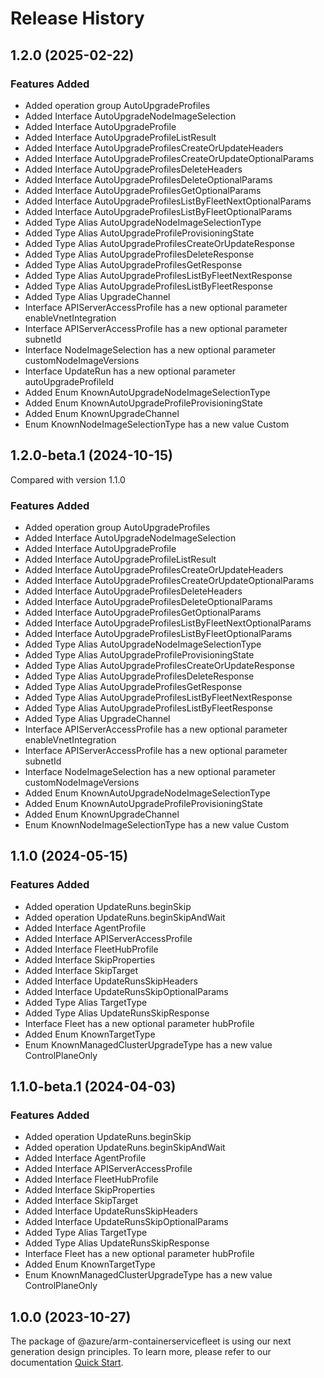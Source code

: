 # Release History
    
## 1.2.0 (2025-02-22)
    
### Features Added

  - Added operation group AutoUpgradeProfiles
  - Added Interface AutoUpgradeNodeImageSelection
  - Added Interface AutoUpgradeProfile
  - Added Interface AutoUpgradeProfileListResult
  - Added Interface AutoUpgradeProfilesCreateOrUpdateHeaders
  - Added Interface AutoUpgradeProfilesCreateOrUpdateOptionalParams
  - Added Interface AutoUpgradeProfilesDeleteHeaders
  - Added Interface AutoUpgradeProfilesDeleteOptionalParams
  - Added Interface AutoUpgradeProfilesGetOptionalParams
  - Added Interface AutoUpgradeProfilesListByFleetNextOptionalParams
  - Added Interface AutoUpgradeProfilesListByFleetOptionalParams
  - Added Type Alias AutoUpgradeNodeImageSelectionType
  - Added Type Alias AutoUpgradeProfileProvisioningState
  - Added Type Alias AutoUpgradeProfilesCreateOrUpdateResponse
  - Added Type Alias AutoUpgradeProfilesDeleteResponse
  - Added Type Alias AutoUpgradeProfilesGetResponse
  - Added Type Alias AutoUpgradeProfilesListByFleetNextResponse
  - Added Type Alias AutoUpgradeProfilesListByFleetResponse
  - Added Type Alias UpgradeChannel
  - Interface APIServerAccessProfile has a new optional parameter enableVnetIntegration
  - Interface APIServerAccessProfile has a new optional parameter subnetId
  - Interface NodeImageSelection has a new optional parameter customNodeImageVersions
  - Interface UpdateRun has a new optional parameter autoUpgradeProfileId
  - Added Enum KnownAutoUpgradeNodeImageSelectionType
  - Added Enum KnownAutoUpgradeProfileProvisioningState
  - Added Enum KnownUpgradeChannel
  - Enum KnownNodeImageSelectionType has a new value Custom
    
    
## 1.2.0-beta.1 (2024-10-15)
Compared with version 1.1.0
    
### Features Added

  - Added operation group AutoUpgradeProfiles
  - Added Interface AutoUpgradeNodeImageSelection
  - Added Interface AutoUpgradeProfile
  - Added Interface AutoUpgradeProfileListResult
  - Added Interface AutoUpgradeProfilesCreateOrUpdateHeaders
  - Added Interface AutoUpgradeProfilesCreateOrUpdateOptionalParams
  - Added Interface AutoUpgradeProfilesDeleteHeaders
  - Added Interface AutoUpgradeProfilesDeleteOptionalParams
  - Added Interface AutoUpgradeProfilesGetOptionalParams
  - Added Interface AutoUpgradeProfilesListByFleetNextOptionalParams
  - Added Interface AutoUpgradeProfilesListByFleetOptionalParams
  - Added Type Alias AutoUpgradeNodeImageSelectionType
  - Added Type Alias AutoUpgradeProfileProvisioningState
  - Added Type Alias AutoUpgradeProfilesCreateOrUpdateResponse
  - Added Type Alias AutoUpgradeProfilesDeleteResponse
  - Added Type Alias AutoUpgradeProfilesGetResponse
  - Added Type Alias AutoUpgradeProfilesListByFleetNextResponse
  - Added Type Alias AutoUpgradeProfilesListByFleetResponse
  - Added Type Alias UpgradeChannel
  - Interface APIServerAccessProfile has a new optional parameter enableVnetIntegration
  - Interface APIServerAccessProfile has a new optional parameter subnetId
  - Interface NodeImageSelection has a new optional parameter customNodeImageVersions
  - Added Enum KnownAutoUpgradeNodeImageSelectionType
  - Added Enum KnownAutoUpgradeProfileProvisioningState
  - Added Enum KnownUpgradeChannel
  - Enum KnownNodeImageSelectionType has a new value Custom
    
    
## 1.1.0 (2024-05-15)
    
### Features Added

  - Added operation UpdateRuns.beginSkip
  - Added operation UpdateRuns.beginSkipAndWait
  - Added Interface AgentProfile
  - Added Interface APIServerAccessProfile
  - Added Interface FleetHubProfile
  - Added Interface SkipProperties
  - Added Interface SkipTarget
  - Added Interface UpdateRunsSkipHeaders
  - Added Interface UpdateRunsSkipOptionalParams
  - Added Type Alias TargetType
  - Added Type Alias UpdateRunsSkipResponse
  - Interface Fleet has a new optional parameter hubProfile
  - Added Enum KnownTargetType
  - Enum KnownManagedClusterUpgradeType has a new value ControlPlaneOnly
    
    
## 1.1.0-beta.1 (2024-04-03)
    
### Features Added

  - Added operation UpdateRuns.beginSkip
  - Added operation UpdateRuns.beginSkipAndWait
  - Added Interface AgentProfile
  - Added Interface APIServerAccessProfile
  - Added Interface FleetHubProfile
  - Added Interface SkipProperties
  - Added Interface SkipTarget
  - Added Interface UpdateRunsSkipHeaders
  - Added Interface UpdateRunsSkipOptionalParams
  - Added Type Alias TargetType
  - Added Type Alias UpdateRunsSkipResponse
  - Interface Fleet has a new optional parameter hubProfile
  - Added Enum KnownTargetType
  - Enum KnownManagedClusterUpgradeType has a new value ControlPlaneOnly
    
    
## 1.0.0 (2023-10-27)

The package of @azure/arm-containerservicefleet is using our next generation design principles. To learn more, please refer to our documentation [Quick Start](https://aka.ms/azsdk/js/mgmt/quickstart).
